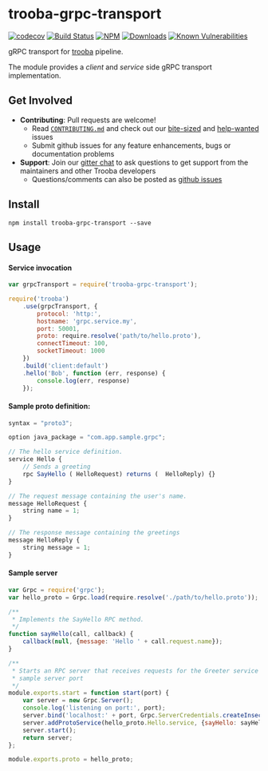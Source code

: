 # trooba-grpc-transport

[![codecov](https://codecov.io/gh/trooba/trooba-grpc-transport/branch/master/graph/badge.svg)](https://codecov.io/gh/trooba/trooba-grpc-transport)
[![Build Status](https://travis-ci.org/trooba/trooba-grpc-transport.svg?branch=master)](https://travis-ci.org/trooba/trooba-grpc-transport) [![NPM](https://img.shields.io/npm/v/trooba-grpc-transport.svg)](https://www.npmjs.com/package/trooba-grpc-transport)
[![Downloads](https://img.shields.io/npm/dm/trooba-grpc-transport.svg)](http://npm-stat.com/charts.html?package=trooba-grpc-transport)
[![Known Vulnerabilities](https://snyk.io/test/github/trooba/trooba/badge.svg)](https://snyk.io/test/github/trooba/trooba-grpc-transport)

gRPC transport for [trooba](https://github.com/trooba/trooba) pipeline.

The module provides a *client* and *service* side gRPC transport implementation.

## Get Involved

- **Contributing**: Pull requests are welcome!
    - Read [`CONTRIBUTING.md`](.github/CONTRIBUTING.md) and check out our [bite-sized](https://github.com/trooba/trooba-grpc-transport/issues?q=is%3Aissue+is%3Aopen+label%3Adifficulty%3Abite-sized) and [help-wanted](https://github.com/trooba/trooba-grpc-transport/issues?q=is%3Aissue+is%3Aopen+label%3Astatus%3Ahelp-wanted) issues
    - Submit github issues for any feature enhancements, bugs or documentation problems
- **Support**: Join our [gitter chat](https://gitter.im/trooba) to ask questions to get support from the maintainers and other Trooba developers
    - Questions/comments can also be posted as [github issues](https://github.com/trooba/trooba-grpc-transport/issues)

## Install

```
npm install trooba-grpc-transport --save
```

## Usage

#### Service invocation

```js
var grpcTransport = require('trooba-grpc-transport');

require('trooba')
    .use(grpcTransport, {
        protocol: 'http:',
        hostname: 'grpc.service.my',
        port: 50001,
        proto: require.resolve('path/to/hello.proto'),
        connectTimeout: 100,
        socketTimeout: 1000
    })
    .build('client:default')
    .hello('Bob', function (err, response) {
        console.log(err, response)
    });
```

#### Sample proto definition:

```js
syntax = "proto3";

option java_package = "com.app.sample.grpc";

// The hello service definition.
service Hello {
    // Sends a greeting
    rpc SayHello ( HelloRequest) returns (  HelloReply) {}
}

// The request message containing the user's name.
message HelloRequest {
    string name = 1;
}

// The response message containing the greetings
message HelloReply {
    string message = 1;
}

```

#### Sample server

```js
var Grpc = require('grpc');
var hello_proto = Grpc.load(require.resolve('./path/to/hello.proto'));

/**
 * Implements the SayHello RPC method.
 */
function sayHello(call, callback) {
    callback(null, {message: 'Hello ' + call.request.name});
}

/**
 * Starts an RPC server that receives requests for the Greeter service at the
 * sample server port
 */
module.exports.start = function start(port) {
    var server = new Grpc.Server();
    console.log('listening on port:', port);
    server.bind('localhost:' + port, Grpc.ServerCredentials.createInsecure());
    server.addProtoService(hello_proto.Hello.service, {sayHello: sayHello});
    server.start();
    return server;
};

module.exports.proto = hello_proto;
```
